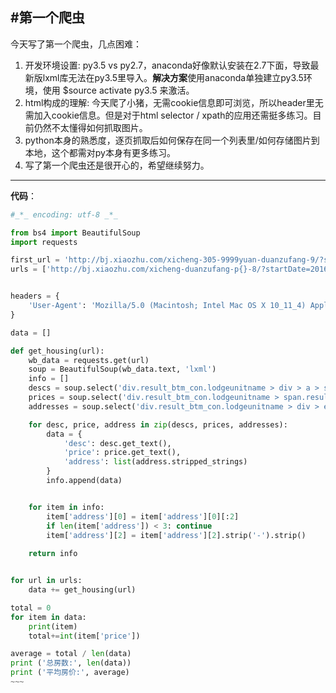 #第一个爬虫
---
今天写了第一个爬虫，几点困难：

1. 开发环境设置: py3.5 vs py2.7，anaconda好像默认安装在2.7下面，导致最新版lxml库无法在py3.5里导入。**解决方案**使用anaconda单独建立py3.5环境，使用 $source activate py3.5 来激活。
2. html构成的理解: 今天爬了小猪，无需cookie信息即可浏览，所以header里无需加入cookie信息。但是对于html selector / xpath的应用还需挺多练习。目前仍然不太懂得如何抓取图片。
3. python本身的熟悉度，逐页抓取后如何保存在同一个列表里/如何存储图片到本地，这个都需对py本身有更多练习。
4. 写了第一个爬虫还是很开心的，希望继续努力。

---
**代码**：

````Python
#_*_ encoding: utf-8 _*_

from bs4 import BeautifulSoup
import requests

first_url = 'http://bj.xiaozhu.com/xicheng-305-9999yuan-duanzufang-9/?startDate=2016-07-01&endDate=2016-07-04'
urls = ['http://bj.xiaozhu.com/xicheng-duanzufang-p{}-8/?startDate=2016-07-01&endDate=2016-07-04'.format(str(i)) for i in range(1,9)]


headers = {
	'User-Agent': 'Mozilla/5.0 (Macintosh; Intel Mac OS X 10_11_4) AppleWebKit/537.36 (KHTML, like Gecko) Chrome/50.0.2661.102 Safari/537.36'
}

data = []	

def get_housing(url):
	wb_data = requests.get(url)
	soup = BeautifulSoup(wb_data.text, 'lxml')
	info = []
	descs = soup.select('div.result_btm_con.lodgeunitname > div > a > span')
	prices = soup.select('div.result_btm_con.lodgeunitname > span.result_price > i')
	addresses = soup.select('div.result_btm_con.lodgeunitname > div > em')

	for desc, price, address in zip(descs, prices, addresses):
		data = {
			'desc': desc.get_text(),
			'price': price.get_text(),
			'address': list(address.stripped_strings)
		}
		info.append(data)


	for item in info:
		item['address'][0] = item['address'][0][:2]
		if len(item['address']) < 3: continue
		item['address'][2] = item['address'][2].strip('-').strip()
		
	return info	


for url in urls:
	data += get_housing(url)

total = 0
for item in data:
	print(item)
	total+=int(item['price'])

average = total / len(data)
print ('总房数:', len(data))
print ('平均房价:', average)
~~~
